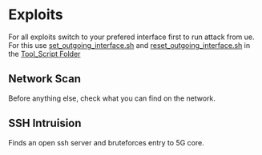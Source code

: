 # Exploits

For all exploits switch to your prefered interface first to run attack from ue. For this use [set_outgoing_interface.sh](../Tool_Scripts/set_outgoing_interface.sh) and [reset_outgoing_interface.sh](../Tool_Scripts/reset_outgoing_interface.sh) in the [Tool_Script Folder](../Tool_Scripts)

## Network Scan

Before anything else, check what you can find on the network.

## SSH Intruision

Finds an open ssh server and bruteforces entry to 5G core.

